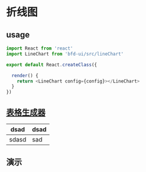 # 折线图


## usage

```js
import React from 'react'
import LineChart from 'bfd-ui/src/lineChart'

export default React.createClass({

  render() {
    return <LineChart config={config}></LineChart>
  }
})
```

## [表格生成器](http://www.tablesgenerator.com/markdown_tables)

| dsad  | dsad |
|-------|------|
| sdasd | sad  |

## 演示

<div id="demo" class="demo"></div>